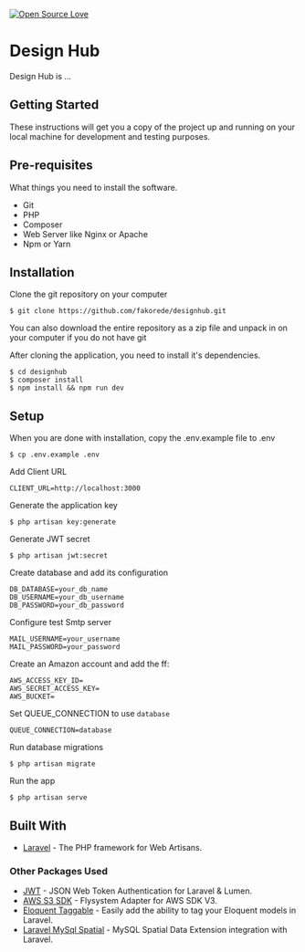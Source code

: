 [![Open Source Love](https://badges.frapsoft.com/os/v1/open-source.svg?v=103)](https://github.com/ellerbrock/open-source-badges/)

# Design Hub

Design Hub is ...

## Getting Started

These instructions will get you a copy of the project up and running on your local machine for development and testing purposes.

## Pre-requisites

What things you need to install the software.

-   Git
-   PHP
-   Composer
-   Web Server like Nginx or Apache
-   Npm or Yarn

## Installation

Clone the git repository on your computer

```
$ git clone https://github.com/fakorede/designhub.git
```

You can also download the entire repository as a zip file and unpack in on your computer if you do not have git

After cloning the application, you need to install it's dependencies.

```
$ cd designhub
$ composer install
$ npm install && npm run dev
```

## Setup

When you are done with installation, copy the .env.example file to .env

```
$ cp .env.example .env
```

Add Client URL

```
CLIENT_URL=http://localhost:3000
```

Generate the application key

```
$ php artisan key:generate
```

Generate JWT secret

```
$ php artisan jwt:secret
```

Create database and add its configuration

```
DB_DATABASE=your_db_name
DB_USERNAME=your_db_username
DB_PASSWORD=your_db_password
```

Configure test Smtp server

```
MAIL_USERNAME=your_username
MAIL_PASSWORD=your_password
```

Create an Amazon account and add the ff:

```
AWS_ACCESS_KEY_ID=
AWS_SECRET_ACCESS_KEY=
AWS_BUCKET=
```

Set QUEUE_CONNECTION to use `database`

```
QUEUE_CONNECTION=database
```

Run database migrations

```
$ php artisan migrate
```

Run the app

```
$ php artisan serve
```

## Built With

-   [Laravel](https://laravel.com/) - The PHP framework for Web Artisans.
<!-- -   Nuxt - The Intuitive Vue Framework for building the interactive interfaces. -->

### Other Packages Used

- [JWT](https://github.com/tymondesigns/jwt-auth) - JSON Web Token Authentication for Laravel & Lumen.
- [AWS S3 SDK](https://github.com/thephpleague/flysystem-aws-s3-v3) - Flysystem Adapter for AWS SDK V3.
- [Eloquent Taggable](https://github.com/cviebrock/eloquent-taggable) - Easily add the ability to tag your Eloquent models in Laravel.
- [Laravel MySql Spatial](https://github.com/grimzy/laravel-mysql-spatial) - MySQL Spatial Data Extension integration with Laravel.